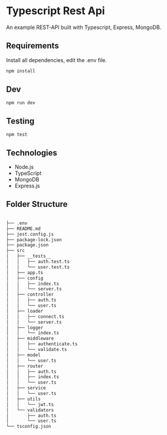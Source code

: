# Typescript Rest Api
An example REST-API built with Typescript, Express, MongoDB.

## Requirements

Install all dependencies, edit the .env file.

```sh
npm install
```

## Dev

```
npm run dev
```

## Testing

```
npm test
```

## Technologies

- Node.js
- TypeScript
- MongoDB
- Express.js

## Folder Structure

```sh

├── .env
├── README.md
├── jest.config.js
├── package-lock.json
├── package.json
├── src
│   ├── __tests__
│   │   ├── auth.test.ts
│   │   └── user.test.ts
│   ├── app.ts
│   ├── config
│   │   ├── index.ts
│   │   └── server.ts
│   ├── controller
│   │   ├── auth.ts
│   │   └── user.ts
│   ├── loader
│   │   ├── connect.ts
│   │   └── server.ts
│   ├── logger
│   │   └── index.ts
│   ├── middleware
│   │   ├── authenticate.ts
│   │   └── validate.ts
│   ├── model
│   │   └── user.ts
│   ├── router
│   │   ├── auth.ts
│   │   ├── index.ts
│   │   └── user.ts
│   ├── service
│   │   └── user.ts
│   ├── utils
│   │   └── jwt.ts
│   └── validators
│       ├── auth.ts
│       └── user.ts
└── tsconfig.json
```
